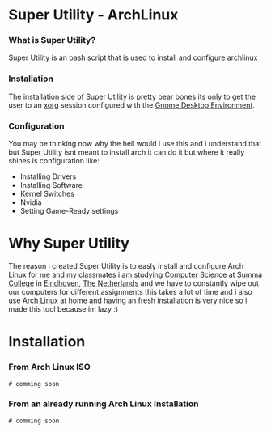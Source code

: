 # Super Utility - ArchLinux

### What is Super Utility?
Super Utility is an bash script that is used to install and configure archlinux

### Installation
The installation side of Super Utility is pretty bear bones its only to get the user to an [xorg](https://x.org) session configured with the [Gnome Desktop Environment](https://gnome.org).

### Configuration
You may be thinking now why the hell would i use this and i understand that but Super Utility isnt meant to install arch it can do it but where it really shines is configuration like:

* Installing Drivers
* Installing Software
* Kernel Switches
* Nvidia
* Setting Game-Ready settings

# Why Super Utility
The reason i created Super Utility is to easly install and configure Arch Linux for me and my classmates i am studying Computer Science at [Summa College](https://summacollege.nl) in [Eindhoven](https://eindhoven.nl), [The Netherlands](https://holland.com) and we have to constantly wipe out our computers for different assignments this takes a lot of time and i also use [Arch Linux](https://archlinux.org) at home and having an fresh installation is very nice so i made this tool because im lazy :)

# Installation
### From Arch Linux ISO
````
# comming soon
````

### From an already running Arch Linux Installation
````
# comming soon
````
